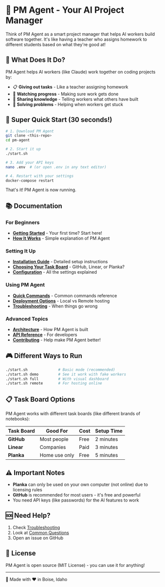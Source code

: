 # 🤖 PM Agent - Your AI Project Manager

Think of PM Agent as a smart project manager that helps AI workers build software together. It's like having a teacher who assigns homework to different students based on what they're good at!

## 🎯 What Does It Do?

PM Agent helps AI workers (like Claude) work together on coding projects by:
- 📋 **Giving out tasks** - Like a teacher assigning homework
- 👀 **Watching progress** - Making sure work gets done
- 🧩 **Sharing knowledge** - Telling workers what others have built
- 🚧 **Solving problems** - Helping when workers get stuck

## 🚀 Super Quick Start (30 seconds!)

```bash
# 1. Download PM Agent
git clone <this-repo>
cd pm-agent

# 2. Start it up
./start.sh

# 3. Add your API keys
nano .env  # (or open .env in any text editor)

# 4. Restart with your settings
docker-compose restart
```

That's it! PM Agent is now running.

## 📚 Documentation

### For Beginners
- [**Getting Started**](docs/getting-started.md) - Your first time? Start here!
- [**How It Works**](docs/how-it-works.md) - Simple explanation of PM Agent

### Setting It Up  
- [**Installation Guide**](docs/installation.md) - Detailed setup instructions
- [**Choosing Your Task Board**](docs/providers.md) - GitHub, Linear, or Planka?
- [**Configuration**](docs/configuration.md) - All the settings explained

### Using PM Agent
- [**Quick Commands**](docs/commands.md) - Common commands reference
- [**Deployment Options**](docs/deployment.md) - Local vs Remote hosting
- [**Troubleshooting**](docs/troubleshooting.md) - When things go wrong

### Advanced Topics
- [**Architecture**](docs/architecture.md) - How PM Agent is built
- [**API Reference**](docs/api.md) - For developers
- [**Contributing**](CONTRIBUTING.md) - Help make PM Agent better!

## 🎮 Different Ways to Run

```bash
./start.sh              # Basic mode (recommended)
./start.sh demo         # See it work with fake workers
./start.sh full         # With visual dashboard
./start.sh remote       # For hosting online
```

## 📋 Task Board Options

PM Agent works with different task boards (like different brands of notebooks):

| Task Board | Good For | Cost | Setup Time |
|------------|----------|------|------------|
| **GitHub** | Most people | Free | 2 minutes |
| **Linear** | Companies | Paid | 3 minutes |
| **Planka** | Home use only | Free | 5 minutes |

## ⚠️ Important Notes

- **Planka** can only be used on your own computer (not online) due to licensing rules
- **GitHub** is recommended for most users - it's free and powerful
- You need API keys (like passwords) for the AI features to work

## 🆘 Need Help?

1. Check [Troubleshooting](docs/troubleshooting.md)
2. Look at [Common Questions](docs/faq.md)
3. Open an issue on GitHub

## 📄 License

PM Agent is open source (MIT License) - you can use it for anything!

---

🥔 Made with ❤️ in Boise, Idaho